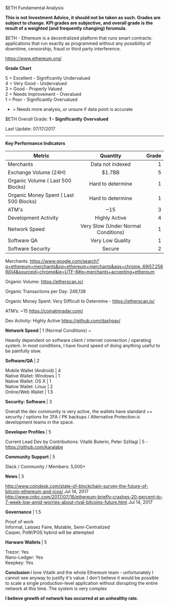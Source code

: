 $ETH Fundamental Analysis

<b> This is not Investment Advice, it should not be taken as such. Grades are subject to change. KPI grades are subjective, and overall grade is the result of a weighted (and frequently changing) forumula.</b>

$ETH - Ethereum is a  decentralized platform that runs smart contracts: applications that run exactly as programmed without any possibility of downtime, censorship, fraud or third party interference.

https://www.ethereum.org/

<b> Grade Chart </b> <br>

5 = Excellent - Significantly Undervalued <br>
4 = Very Good - Undervalued <br>
3 = Good - Properly Valued <br>
2 = Needs Improvement - Overalued <br>
1 = Poor - Significantly Overvalued <br>

* = Needs more analysis, or unsure if data point is accurate

$ETH Overall Grade: <b> 1 - Significantly Overvalued </b>

Last Update: 07/17/2017

-----------------------------------------------------------------------------------------------------------
<b> Key Performance Indicators</b>

| Metric        | Quantity           |  Grade  |
| ------------- |:-------------:| -----:|
| Merchants      | Data not indexed | 1 |
| Exchange Volume (24H) | $1.7BB     |    5 |
| Organic Volume ( Last 500 Blocks)   | Hard to determine      |  1 |
| Organic Money Spent ( Last 500 Blocks) | Hard to determine     |    1 |
| ATM's | ~15      |    3 |
| Development Activity | Highly Active      |    4 |
| Network Speed | Very Slow (Under Normal Conditions)     |    1 |
| Software QA| Very Low Quality     |    1 |
| Software Security|  Secure      |    2 |



Merchants: https://www.google.com/search?q=ethereum+merchants&oq=ethereum+merchants&aqs=chrome..69i57.2569j0j4&sourceid=chrome&ie=UTF-8#q=merchants+accepting+ethereum

Organic Volume: https://etherscan.io/

Organic Transactions per Day: 249,138

Organic Money Spent: Very Difficult to Determine - https://etherscan.io/

ATM’s: ~15 https://coinatmradar.com/

Dev Activity: Highly Active https://github.com/dashpay/

<b> Network Speed </b>| 1 (Normal Conditions) ~ <br>

Heavily dependent on software client / internet connection / operating system. In most conditions, I have found speed of doing anything useful to be painfully slow.

<b> Software/QA </b> | 2 <br>

Mobile Wallet (Android) | 4 <br>
Native Wallet: Windows | 1 <br>
Native Wallet: OS X | 1 <br>
Native Wallet: Linux | 2 <br>
Online/Web Wallet | 1.5 <br>

<b>Security: Software </b> | 3 <br>

Overall the dev community is very active, the wallets have standard ++ security / options for 2FA / PK backups / Alternative Protection.ic development teams in the space.

<b> Developer Profiles </b> | 5 <br>

Current Lead Dev by Contributions: Vitalik Buterin, Peter Szlilagi | 5 - https://github.com/karalabe <br> 

<b> Community Support </b> | 5 <br>

Slack / Community /  Members: 5,000+

<b> News </b> | 3 <br>

http://www.coindesk.com/state-of-blockchain-survey-the-future-of-bitcoin-ethereum-and-icos/ Jul 14, 2017 <br>
http://www.cnbc.com/2017/07/16/ethereum-briefly-crashes-20-percent-to-7-week-low-amid-worries-about-rival-bitcoins-future.html Jul 14, 2017

<b>Governance</b> | 1.5 <br>

Proof of work <br>
Informal, Laissez Faire, Mutable, Semi-Centralized <br>
Casper, PoW/POS hybrid will be attempted

<b> Harware Wallets </b>| 5 <br>

Trezor: Yes <br>
Nano-Ledger: Yes <br>
Keepkey: Yes


<b> Conclusion </b>
 I love Vitalik and the whole Ethereum team - unfortunately I cannot see anyway to justify it's value. I don't believe it would be possible to scale a single production-level application without disrupting the entire network at this time. The system is very complex
 
 <b> I believe growth of network has occurred at an unhealthy rate. </b>

